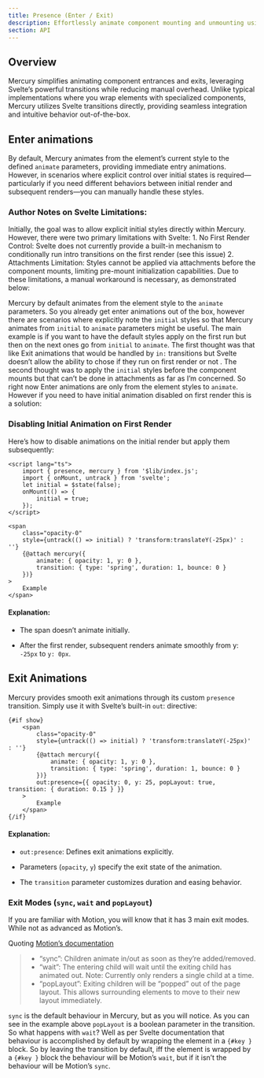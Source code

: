 ```yaml
---
title: Presence (Enter / Exit)
description: Effortlessly animate component mounting and unmounting using Mercury's presence features.
section: API
---
```

<script>
	import { Callout } from '@svecodocs/kit'
</script>
## Overview
Mercury simplifies animating component entrances and exits, leveraging Svelte’s powerful transitions while reducing manual overhead. Unlike typical implementations where you wrap elements with specialized components, Mercury utilizes Svelte transitions directly, providing seamless integration and intuitive behavior out-of-the-box.

## Enter animations
By default, Mercury animates from the element’s current style to the defined `animate` parameters, providing immediate entry animations. However, in scenarios where explicit control over initial states is required—particularly if you need different behaviors between initial render and subsequent renders—you can manually handle these styles.
### Author Notes on Svelte Limitations:
<Callout>
    Initially, the goal was to allow explicit initial styles directly within Mercury. However, there were two primary limitations with Svelte:
    1. No First Render Control: Svelte does not currently provide a built-in mechanism to conditionally run intro transitions on the first render (see this issue)
    2. Attachments Limitation: Styles cannot be applied via attachments before the component mounts, limiting pre-mount initialization capabilities. Due to these limitations, a manual workaround is necessary, as demonstrated below:

</Callout>

Mercury by default animates from the element style to the `animate` parameters. So you already get enter animations out of the box, however there are scenarios where explicitly note the `initial` styles so that Mercury animates from `initial` to `animate` parameters might be useful. The main example is if you want to have the default styles apply on the first run but then on the next ones go from `initial` to `animate`. The first thought was that like Exit animations that would be handled by `in:` transitions but Svelte doesn’t allow the ability to chose if they run on first render or not . The second thought was to apply the `initial` styles before the component mounts but that can’t be done in attachments as far as I’m concerned. So right now Enter animations are only from the element styles to `animate`. However if you need to have initial animation disabled on first render this is a solution:

### Disabling Initial Animation on First Render
Here’s how to disable animations on the initial render but apply them subsequently:

```svelte
<script lang="ts">
	import { presence, mercury } from '$lib/index.js';
	import { onMount, untrack } from 'svelte';
	let initial = $state(false);
	onMount(() => {
		initial = true;
	});
</script>

<span
	class="opacity-0"
	style={untrack(() => initial) ? 'transform:translateY(-25px)' : ''}
	{@attach mercury({
		animate: { opacity: 1, y: 0 },
		transition: { type: 'spring', duration: 1, bounce: 0 }
	})}
>
	Example
</span>

```
#### Explanation:
- The span doesn’t animate initially.

- After the first render, subsequent renders animate smoothly from y: `-25px` to `y: 0px`.

## Exit Animations
Mercury provides smooth exit animations through its custom `presence` transition. Simply use it with Svelte’s built-in `out`: directive:
```svelte
{#if show}
	<span
		class="opacity-0"
		style={untrack(() => initial) ? 'transform:translateY(-25px)' : ''}
		{@attach mercury({
			animate: { opacity: 1, y: 0 },
			transition: { type: 'spring', duration: 1, bounce: 0 }
		})}
		out:presence={{ opacity: 0, y: 25, popLayout: true, transition: { duration: 0.15 } }}
	>
		Example
	</span>
{/if}
```

#### Explanation:
- `out:presence`: Defines exit animations explicitly.

- Parameters (`opacity`, `y`) specify the exit state of the animation.

- The `transition` parameter customizes duration and easing behavior.

### Exit Modes (`sync`, `wait` and `popLayout`)

If you are familiar with Motion, you will know that it has 3 main exit modes. While not as advanced as Motion’s.

Quoting [Motion’s documentation](https://motion.dev/docs/react-animate-presence#mode)

> - “sync”: Children animate in/out as soon as they’re added/removed.
> - “wait”: The entering child will wait until the exiting child has animated out. Note: Currently only renders a single child at a time.
> - “popLayout”: Exiting children will be “popped” out of the page layout. This allows surrounding elements to move to their new layout immediately.

`sync` is the default behaviour in Mercury, but as you will notice. As you can see in the example above `popLayout` is a boolean parameter in the transition. So what happens with `wait`? Well as per Svelte documentation that behaviour is accomplished by default by wrapping the element in a `{#key }` block. So by leaving the transition by default, iff the element is wrapped by a `{#key }` block the behaviour will be Motion’s `wait`, but if it isn’t the behaviour will be Motion’s `sync`.
